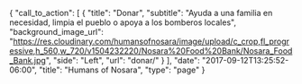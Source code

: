 {
  "call_to_action": [
    {
      "title": "Donar",
      "subtitle": "Ayuda a una familia en necesidad, limpia el pueblo o apoya a los bomberos locales",
      "background_image_url": "https://res.cloudinary.com/humansofnosara/image/upload/c_crop,fl_progressive,h_560,w_720/v1504232220/Nosara%20Food%20Bank/Nosara_Food_Bank.jpg",
      "side": "Left",
      "url": "donar/"
    }
  ],
  "date": "2017-09-12T13:25:52-06:00",
  "title": "Humans of Nosara",
  "type": "page"
}


